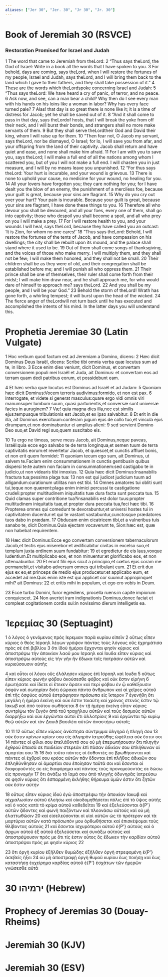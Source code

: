 ```yaml
---
aliases: ["Jer 30", "Jer. 30", "Jr 30", "Jr. 30"]
---
```



# Book of Jeremiah 30 (RSVCE)

### Restoration Promised for Israel and Judah
1 The word that came to Jeremiah from theLord:
2 “Thus says theLord, the God of Israel: Write in a book all the words that I have spoken to you.
3 For behold, days are coming, says theLord, when I will restore the fortunes of my people, Israel and Judah, says theLord, and I will bring them back to the land which I gave to their fathers, and they shall take possession of it.”
4 These are the words which theLordspoke concerning Israel and Judah:
5 “Thus says theLord: We have heard a cry of panic, of terror, and no peace.
6 Ask now, and see, can a man bear a child? Why then do I see every man with his hands on his loins like a woman in labor? Why has every face turned pale?
7 Alas! that day is so great there is none like it; it is a time of distress for Jacob; yet he shall be saved out of it.
8 “And it shall come to pass in that day, says theLordof hosts, that I will break the yoke from off their neck, and I will burst their bonds, and strangers shall no more make servants of them.
9 But they shall serve theLordtheir God and David their king, whom I will raise up for them.
10 “Then fear not, O Jacob my servant, says theLord, nor be dismayed, O Israel; for lo, I will save you from afar, and your offspring from the land of their captivity. Jacob shall return and have quiet and ease, and none shall make him afraid.
11 For I am with you to save you, says theLord; I will make a full end of all the nations among whom I scattered you, but of you I will not make a full end. I will chasten you in just measure, and I will by no means leave you unpunished.
12 “For thus says theLord: Your hurt is incurable, and your wound is grievous.
13 There is none to uphold your cause, no medicine for your wound, no healing for you.
14 All your lovers have forgotten you; they care nothing for you; for I have dealt you the blow of an enemy, the punishment of a merciless foe, because your guilt is great, because your sins are flagrant.
15 Why do you cry out over your hurt? Your pain is incurable. Because your guilt is great, because your sins are flagrant, I have done these things to you.
16 Therefore all who devour you shall be devoured, and all your foes, every one of them, shall go into captivity; those who despoil you shall become a spoil, and all who prey on you I will make a prey.
17 For I will restore health to you, and your wounds I will heal, says theLord, because they have called you an outcast: ‘It is Zion, for whom no one cares!’
18 “Thus says theLord: Behold, I will restore the fortunes of the tents of Jacob, and have compassion on his dwellings; the city shall be rebuilt upon its mound, and the palace shall stand where it used to be.
19 Out of them shall come songs of thanksgiving, and the voices of those who make merry. I will multiply them, and they shall not be few; I will make them honored, and they shall not be small.
20 Their children shall be as they were of old, and their congregation shall be established before me; and I will punish all who oppress them.
21 Their prince shall be one of themselves, their ruler shall come forth from their midst; I will make him draw near, and he shall approach me, for who would dare of himself to approach me? says theLord.
22 And you shall be my people, and I will be your God.”
23 Behold the storm of theLord! Wrath has gone forth, a whirling tempest; it will burst upon the head of the wicked.
24 The fierce anger of theLordwill not turn back until he has executed and accomplished the intents of his mind. In the latter days you will understand this.


# Prophetia Jeremiae 30 (Latin Vulgate)

1 Hoc verbum quod factum est ad Jeremiam a Domino, dicens:
2 Hæc dicit Dominus Deus Israël, dicens: Scribe tibi omnia verba quæ locutus sum ad te, in libro.
3 Ecce enim dies veniunt, dicit Dominus, et convertam conversionem populi mei Israël et Juda, ait Dominus: et convertam eos ad terram quam dedi patribus eorum, et possidebunt eam.

4 Et hæc verba quæ locutus est Dominus ad Israël et ad Judam:
5 Quoniam hæc dicit Dominus:Vocem terroris audivimus:formido, et non est pax.
6 Interrogate, et videte si generat masculus:quare ergo vidi omnis viri manumsuper lumbum suum, quasi parturientis,et conversæ sunt universæ facies in auruginem?
7 Væ! quia magna dies illa,nec est similis ejus:tempusque tribulationis est Jacob,et ex ipso salvabitur.
8 Et erit in die illa, ait Dominus exercituum:conteram jugum ejus de collo tuo,et vincula ejus dirumpam,et non dominabuntur ei amplius alieni:
9 sed servient Domino Deo suo,et David regi suo,quem suscitabo eis.

10 Tu ergo ne timeas, serve meus Jacob, ait Dominus,neque paveas, Israël:quia ecce ego salvabo te de terra longinqua,et semen tuum de terra captivitatis eorum:et revertetur Jacob, et quiescet,et cunctis affluet bonis, et non erit quem formidet:
11 quoniam tecum ego sum, ait Dominus, ut salvem te.Faciam enim consummationem in cunctis gentibusin quibus dispersi te:te autem non faciam in consummationem:sed castigabo te in judicio,ut non videaris tibi innoxius.
12 Quia hæc dicit Dominus:Insanabilis fractura tua;pessima plaga tua:
13 non est qui judicet judicium tuum ad alligandum:curationum utilitas non est tibi.
14 Omnes amatores tui obliti sunt tui,teque non quærent:plaga enim inimici percussi te castigatione crudeli:propter multitudinem iniquitatis tuæ dura facta sunt peccata tua.
15 Quid clamas super contritione tua?insanabilis est dolor tuus:propter multitudinem iniquitatis tuæ,et propter dura peccata tua,feci hæc tibi.
16 Propterea omnes qui comedunt te devorabuntur,et universi hostes tui in captivitatem ducentur:et qui te vastant vastabuntur,cunctosque prædatores tuos dabo in prædam.
17 Obducam enim cicatricem tibi,et a vulneribus tuis sanabo te, dicit Dominus.Quia ejectam vocaverunt te, Sion:hæc est, quæ non habebat requirentem.

18 Hæc dicit Dominus:Ecce ego convertam conversionem tabernaculorum Jacob,et tectis ejus miserebor:et ædificabitur civitas in excelso suo,et templum juxta ordinem suum fundabitur:
19 et egredietur de eis laus,voxque ludentium.Et multiplicabo eos, et non minuentur:et glorificabo eos, et non attenuabuntur.
20 Et erunt filii ejus sicut a principio,et cœtus ejus coram me permanebit,et visitabo adversum omnes qui tribulant eum.
21 Et erit dux ejus ex eo,et princeps de medio ejus producetur:et applicabo eum, et accedet ad me.Quis enim iste est qui applicet cor suumut appropinquet mihi? ait Dominus:
22 et eritis mihi in populum, et ego ero vobis in Deum.

23 Ecce turbo Domini, furor egrediens, procella ruens:in capite impiorum conquiescet.
24 Non avertet iram indignationis Dominus,donec faciat et compleat cogitationem cordis sui:in novissimo dierum intelligetis ea.


# Ἱερεμίας 30 (Septuagint)

1 ὁ λόγος ὁ γενόμενος πρὸς Ιερεμιαν παρὰ κυρίου εἰπεῖν
2 οὕτως εἶπεν κύριος ὁ θεὸς Ισραηλ λέγων γράψον πάντας τοὺς λόγους οὓς ἐχρημάτισα πρὸς σέ ἐπὶ βιβλίου
3 ὅτι ἰδοὺ ἡμέραι ἔρχονται φησὶν κύριος καὶ ἀποστρέψω τὴν ἀποικίαν λαοῦ μου Ισραηλ καὶ Ιουδα εἶπεν κύριος καὶ ἀποστρέψω αὐτοὺς εἰς τὴν γῆν ἣν ἔδωκα τοῖς πατράσιν αὐτῶν καὶ κυριεύσουσιν αὐτῆς

4 καὶ οὗτοι οἱ λόγοι οὓς ἐλάλησεν κύριος ἐπὶ Ισραηλ καὶ Ιουδα
5 οὕτως εἶπεν κύριος φωνὴν φόβου ἀκούσεσθε φόβος καὶ οὐκ ἔστιν εἰρήνη
6 ἐρωτήσατε καὶ ἴδετε εἰ ἔτεκεν ἄρσεν καὶ περὶ φόβου ἐν ᾧ καθέξουσιν ὀσφὺν καὶ σωτηρίαν διότι ἑώρακα πάντα ἄνθρωπον καὶ αἱ χεῖρες αὐτοῦ ἐπὶ τῆς ὀσφύος αὐτοῦ ἐστράφησαν πρόσωπα εἰς ἴκτερον
7 ἐγενήθη ὅτι μεγάλη ἡ ἡμέρα ἐκείνη καὶ οὐκ ἔστιν τοιαύτη καὶ χρόνος στενός ἐστιν τῷ Ιακωβ καὶ ἀπὸ τούτου σωθήσεται
8 ἐν τῇ ἡμέρᾳ ἐκείνῃ εἶπεν κύριος συντρίψω τὸν ζυγὸν ἀπὸ τοῦ τραχήλου αὐτῶν καὶ τοὺς δεσμοὺς αὐτῶν διαρρήξω καὶ οὐκ ἐργῶνται αὐτοὶ ἔτι ἀλλοτρίοις
9 καὶ ἐργῶνται τῷ κυρίῳ θεῷ αὐτῶν καὶ τὸν Δαυιδ βασιλέα αὐτῶν ἀναστήσω αὐτοῖς

10 
11 
12 οὕτως εἶπεν κύριος ἀνέστησα σύντριμμα ἀλγηρὰ ἡ πληγή σου
13 οὐκ ἔστιν κρίνων κρίσιν σου εἰς ἀλγηρὸν ἰατρεύθης ὠφέλεια οὐκ ἔστιν σοι
14 πάντες οἱ φίλοι σου ἐπελάθοντό σου οὐ μὴ ἐπερωτήσουσιν ὅτι πληγὴν ἐχθροῦ ἔπαισά σε παιδείαν στερεάν ἐπὶ πᾶσαν ἀδικίαν σου ἐπλήθυναν αἱ ἁμαρτίαι σου
15 
16 διὰ τοῦτο πάντες οἱ ἔσθοντές σε βρωθήσονται καὶ πάντες οἱ ἐχθροί σου κρέας αὐτῶν πᾶν ἔδονται ἐπὶ πλῆθος ἀδικιῶν σου ἐπληθύνθησαν αἱ ἁμαρτίαι σου ἐποίησαν ταῦτά σοι καὶ ἔσονται οἱ διαφοροῦντές σε εἰς διαφόρημα καὶ πάντας τοὺς προνομεύοντάς σε δώσω εἰς προνομήν
17 ὅτι ἀνάξω τὸ ἴαμά σου ἀπὸ πληγῆς ὀδυνηρᾶς ἰατρεύσω σε φησὶν κύριος ὅτι ἐσπαρμένη ἐκλήθης θήρευμα ὑμῶν ἐστιν ὅτι ζητῶν οὐκ ἔστιν αὐτήν

18 οὕτως εἶπεν κύριος ἰδοὺ ἐγὼ ἀποστρέψω τὴν ἀποικίαν Ιακωβ καὶ αἰχμαλωσίαν αὐτοῦ ἐλεήσω καὶ οἰκοδομηθήσεται πόλις ἐπὶ τὸ ὕψος αὐτῆς καὶ ὁ ναὸς κατὰ τὸ κρίμα αὐτοῦ καθεδεῖται
19 καὶ ἐξελεύσονται ἀ{P'} αὐτῶν ᾄδοντες καὶ φωνὴ παιζόντων καὶ πλεονάσω αὐτούς καὶ οὐ μὴ ἐλαττωθῶσιν
20 καὶ εἰσελεύσονται οἱ υἱοὶ αὐτῶν ὡς τὸ πρότερον καὶ τὰ μαρτύρια αὐτῶν κατὰ πρόσωπόν μου ὀρθωθήσεται καὶ ἐπισκέψομαι τοὺς θλίβοντας αὐτούς
21 καὶ ἔσονται ἰσχυρότεροι αὐτοῦ ἐ{P'} αὐτούς καὶ ὁ ἄρχων αὐτοῦ ἐξ αὐτοῦ ἐξελεύσεται καὶ συνάξω αὐτούς καὶ ἀποστρέψουσιν πρός με ὅτι τίς ἐστιν οὗτος ὃς ἔδωκεν τὴν καρδίαν αὐτοῦ ἀποστρέψαι πρός με φησὶν κύριος
22

23 ὅτι ὀργὴ κυρίου ἐξῆλθεν θυμώδης ἐξῆλθεν ὀργὴ στρεφομένη ἐ{P'} ἀσεβεῖς ἥξει
24 οὐ μὴ ἀποστραφῇ ὀργὴ θυμοῦ κυρίου ἕως ποιήσῃ καὶ ἕως καταστήσῃ ἐγχείρημα καρδίας αὐτοῦ ἐ{P'} ἐσχάτων τῶν ἡμερῶν γνώσεσθε αὐτά


# 30 ירמיהו (Hebrew)


# Prophecy of Jeremias 30 (Douay-Rheims)


# Jeremiah 30 (KJV)


# Jeremiah 30 (ESV)

